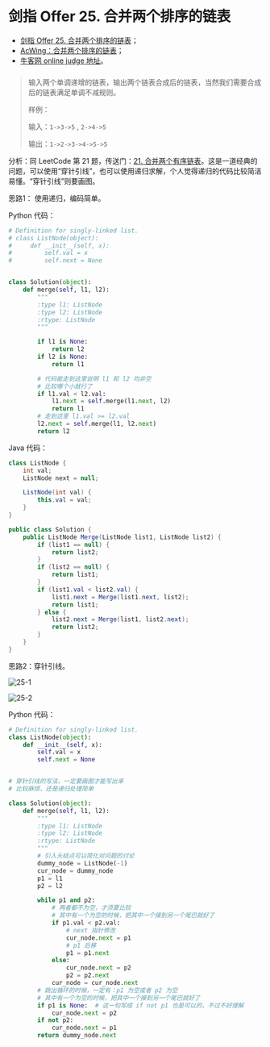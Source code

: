 # 剑指 Offer 25. 合并两个排序的链表



+ [剑指 Offer 25. 合并两个排序的链表](https://leetcode-cn.com/problems/he-bing-liang-ge-pai-xu-de-lian-biao-lcof/)；
+ [AcWing：合并两个排序的链表](https://www.acwing.com/problem/content/34/)；
+ [牛客网 online judge 地址](https://www.nowcoder.com/practice/d8b6b4358f774294a89de2a6ac4d9337?tpId=13&tqId=11169&tPage=1&rp=1&ru=/ta/coding-interviews&qru=/ta/coding-interviews/question-ranking)。


### 

> 输入两个单调递增的链表，输出两个链表合成后的链表，当然我们需要合成后的链表满足单调不减规则。
>
> 样例：
>
> 输入：`1->3->5` , `2->4->5`
> 
> 输出：`1->2->3->4->5->5`

分析：同 LeetCode 第 21 题，传送门：[21. 合并两个有序链表](https://leetcode-cn.com/problems/merge-two-sorted-lists/description/)。这是一道经典的问题，可以使用“穿针引线”，也可以使用递归求解，个人觉得递归的代码比较简洁易懂。“穿针引线”则要画图。

思路1： 使用递归，编码简单。

Python 代码：

```python
# Definition for singly-linked list.
# class ListNode(object):
#     def __init__(self, x):
#         self.val = x
#         self.next = None


class Solution(object):
    def merge(self, l1, l2):
        """
        :type l1: ListNode
        :type l2: ListNode
        :rtype: ListNode
        """

        if l1 is None:
            return l2
        if l2 is None:
            return l1

        # 代码能走到这里说明 l1 和 l2 均非空
        # 比较哪个小就行了
        if l1.val < l2.val:
            l1.next = self.merge(l1.next, l2)
            return l1
        # 走到这里 l1.val >= l2.val
        l2.next = self.merge(l1, l2.next)
        return l2
```

Java 代码：

```java
class ListNode {
    int val;
    ListNode next = null;

    ListNode(int val) {
        this.val = val;
    }
}

public class Solution {
    public ListNode Merge(ListNode list1, ListNode list2) {
        if (list1 == null) {
            return list2;
        }
        if (list2 == null) {
            return list1;
        }
        if (list1.val < list2.val) {
            list1.next = Merge(list1.next, list2);
            return list1;
        } else {
            list2.next = Merge(list1, list2.next);
            return list2;
        }
    }
}
```

思路2：穿针引线。

![25-1](https://liweiwei1419.github.io/images/sword-for-offer/25-1.png)

![25-2](https://liweiwei1419.github.io/images/sword-for-offer/25-2.png)

Python 代码：

```python
# Definition for singly-linked list.
class ListNode(object):
    def __init__(self, x):
        self.val = x
        self.next = None


# 穿针引线的写法，一定要画图才能写出来
# 比较麻烦，还是递归处理简单

class Solution(object):
    def merge(self, l1, l2):
        """
        :type l1: ListNode
        :type l2: ListNode
        :rtype: ListNode
        """
        # 引入头结点可以简化对问题的讨论
        dummy_node = ListNode(-1)
        cur_node = dummy_node
        p1 = l1
        p2 = l2

        while p1 and p2:
            # 两者都不为空，才须要比较
            # 其中有一个为空的时候，把其中一个接到另一个尾巴就好了
            if p1.val < p2.val:
                # next 指针修改
                cur_node.next = p1
                # p1 后移
                p1 = p1.next
            else:
                cur_node.next = p2
                p2 = p2.next
            cur_node = cur_node.next
        # 跳出循环的时候，一定有：p1 为空或者 p2 为空
        # 其中有一个为空的时候，把其中一个接到另一个尾巴就好了
        if p1 is None:  # 这一句写成 if not p1 也是可以的，不过不好理解
            cur_node.next = p2
        if not p2:
            cur_node.next = p1
        return dummy_node.next
```

<script src='https://cdnjs.cloudflare.com/ajax/libs/mathjax/2.7.5/MathJax.js?config=TeX-MML-AM_CHTML' async></script>
<script type="text/x-mathjax-config">
MathJax.Hub.Config({
tex2jax: {
  inlineMath: [['$','$'], ['\\(','\\)']],
  processEscapes: true
  },
displayAlign : "left",
TeX: {
        equationNumbers: {
            autoNumber: "all",
            useLabelIds: true
        }
    },
    "HTML-CSS": {
        linebreaks: {
            automatic: true
        },
        scale: 100,
        styles: {
          ".MathJax_Display": {
            "text-align": "left",
            "width" : "auto",
            "margin": "10px 0px 10px 0px !important",
            "background-color": "#f5f5f5 !important",
            "border-radius": "3px !important",
            border:  "1px solid #ccc !important",
            padding: "5px 5px 5px 5px !important"
          },
          ".MathJax": {
            "background-color": "#f5f5f5 !important",
            padding: "2px 2px 2px 2px !important"
          }
        }
    },
    SVG: {
        linebreaks: {
            automatic: true
        }
    }
});
</script>
